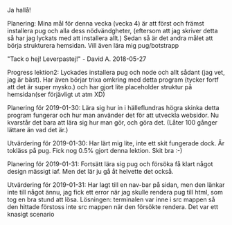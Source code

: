 Ja hallå!

Planering:
Mina mål för denna vecka (vecka 4) är att först och främst installera pug och alla dess nödvändgheter, (eftersom att jag skriver detta så har jag lyckats med att installera allt.)
Sedan så är det andra målet att börja strukturera hemsidan.
Vill även lära mig pug/botstrapp

"Tack o hej! Leverpastej!" - David A. 2018-05-27

Progress lektion2:
Lyckades installera pug och node och allt sådant (jag vet, jag är bäst).
Har även börjar trixa omkring med detta program (tycker fortf att det är super mysko.) och har gjort lite placeholder struktur på hemsidan(ser förjävligt ut atm XD)

Planering för 2019-01-30:
Lära sig hur in i hälleflundras högra skinka detta program fungerar och hur man använder det för att utveckla websidor.
Nu kvarstår det bara att lära sig hur man gör, och göra det. (Låter 100 gånger lättare än vad det är.)

Utvärdering för 2019-01-30:
Har lärt mig lite, inte ett skit fungerade dock.
Är tokläss på pug.
Fick nog 0.5% gjort denna lektion. Skit bra :-)

Planering för 2019-01-31:
Fortsätt lära sig pug och försöka få klart något design mässigt iaf. Men det lär ju gå åt helvette det också.

Utvärdering för 2019-01-31:
Har lagt till en nav-bar på sidan, men den länkar inte till något ännu, jag fick ett error när jag skulle rendera pug till html, som tog en bra stund att lösa. Lösningen: terminalen var inne i src mappen så den hittade förstoss inte src mappen när den försökte rendera. Det var ett knasigt scenario